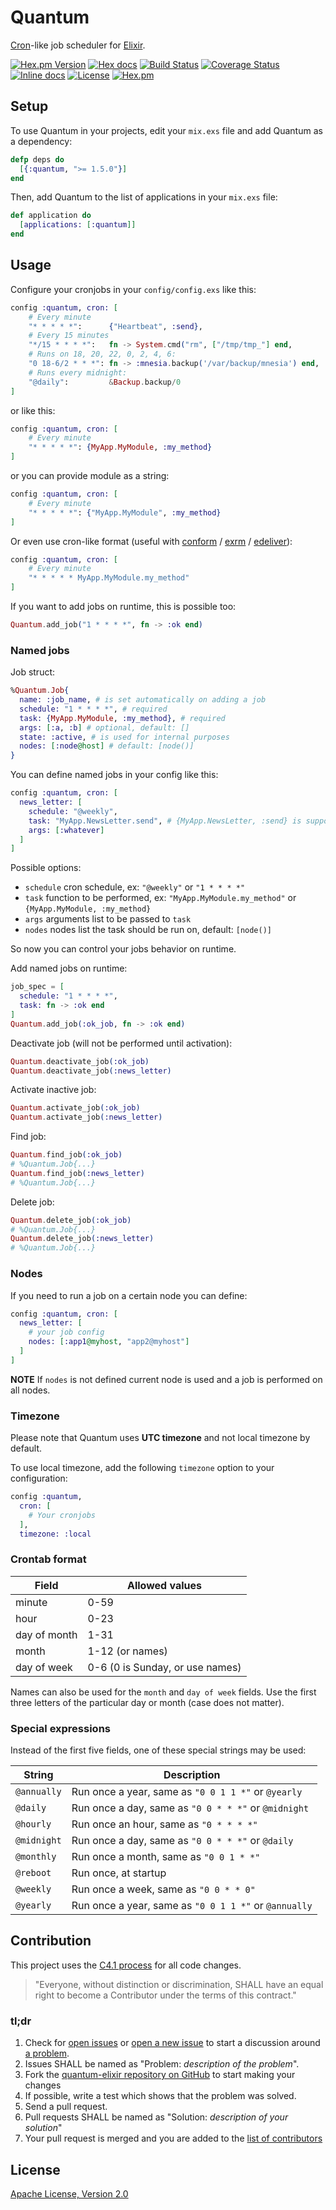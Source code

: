 # Quantum

[Cron](https://en.wikipedia.org/wiki/Cron)-like job scheduler for [Elixir](http://elixir-lang.org/).

[![Hex.pm Version](http://img.shields.io/hexpm/v/quantum.svg)](https://hex.pm/packages/quantum)
[![Hex docs](http://img.shields.io/badge/hex.pm-docs-green.svg?style=flat)](https://hexdocs.pm/quantum)
[![Build Status](https://travis-ci.org/c-rack/quantum-elixir.png?branch=master)](https://travis-ci.org/c-rack/quantum-elixir)
[![Coverage Status](https://coveralls.io/repos/c-rack/quantum-elixir/badge.svg?branch=master)](https://coveralls.io/r/c-rack/quantum-elixir?branch=master)
[![Inline docs](http://inch-ci.org/github/c-rack/quantum-elixir.svg)](http://inch-ci.org/github/c-rack/quantum-elixir)
[![License](https://img.shields.io/badge/license-Apache-brightgreen.svg?style=flat)](http://www.apache.org/licenses/LICENSE-2.0)
[![Hex.pm](https://img.shields.io/hexpm/dt/quantum.svg)](https://hex.pm/packages/quantum)

## Setup

To use Quantum in your projects, edit your `mix.exs` file and add Quantum as a dependency:

```elixir
defp deps do
  [{:quantum, ">= 1.5.0"}]
end
```

Then, add Quantum to the list of applications in your `mix.exs` file:

```elixir
def application do
  [applications: [:quantum]]
end
```

## Usage

Configure your cronjobs in your `config/config.exs` like this:

```elixir
config :quantum, cron: [
    # Every minute
    "* * * * *":      {"Heartbeat", :send},
    # Every 15 minutes
    "*/15 * * * *":   fn -> System.cmd("rm", ["/tmp/tmp_"] end,
    # Runs on 18, 20, 22, 0, 2, 4, 6:
    "0 18-6/2 * * *": fn -> :mnesia.backup('/var/backup/mnesia') end,
    # Runs every midnight:
    "@daily":         &Backup.backup/0
]
```

or like this:

```elixir
config :quantum, cron: [
    # Every minute
    "* * * * *": {MyApp.MyModule, :my_method}
]
```

or you can provide module as a string:

```elixir
config :quantum, cron: [
    # Every minute
    "* * * * *": {"MyApp.MyModule", :my_method}
]
```

Or even use cron-like format (useful with
[conform](https://github.com/bitwalker/conform) /
[exrm](https://github.com/bitwalker/exrm) /
[edeliver](https://github.com/boldpoker/edeliver)):
```elixir
config :quantum, cron: [
    # Every minute
    "* * * * * MyApp.MyModule.my_method"
]
```

If you want to add jobs on runtime, this is possible too:

```elixir
Quantum.add_job("1 * * * *", fn -> :ok end)
```

### Named jobs

Job struct:
```elixir
%Quantum.Job{
  name: :job_name, # is set automatically on adding a job
  schedule: "1 * * * *", # required
  task: {MyApp.MyModule, :my_method}, # required
  args: [:a, :b] # optional, default: []
  state: :active, # is used for internal purposes
  nodes: [:node@host] # default: [node()]
}
```

You can define named jobs in your config like this:

```elixir
config :quantum, cron: [
  news_letter: [
    schedule: "@weekly",
    task: "MyApp.NewsLetter.send", # {MyApp.NewsLetter, :send} is supported too
    args: [:whatever]
  ]
]
```

Possible options:
- `schedule` cron schedule, ex: `"@weekly"` or `"1 * * * *"`
- `task` function to be performed, ex: `"MyApp.MyModule.my_method"` or `{MyApp.MyModule, :my_method}`
- `args` arguments list to be passed to `task`
- `nodes` nodes list the task should be run on, default: `[node()]`

So now you can control your jobs behavior on runtime.

Add named jobs on runtime:

```elixir
job_spec = [
  schedule: "1 * * * *",
  task: fn -> :ok end
]
Quantum.add_job(:ok_job, fn -> :ok end)
```

Deactivate job (will not be performed until activation):
```elixir
Quantum.deactivate_job(:ok_job)
Quantum.deactivate_job(:news_letter)
```

Activate inactive job:
```elixir
Quantum.activate_job(:ok_job)
Quantum.activate_job(:news_letter)
```

Find job:
```elixir
Quantum.find_job(:ok_job)
# %Quantum.Job{...}
Quantum.find_job(:news_letter)
# %Quantum.Job{...}
```

Delete job:
```elixir
Quantum.delete_job(:ok_job)
# %Quantum.Job{...}
Quantum.delete_job(:news_letter)
# %Quantum.Job{...}
```

### Nodes

If you need to run a job on a certain node you can define:

```elixir
config :quantum, cron: [
  news_letter: [
    # your job config
    nodes: [:app1@myhost, "app2@myhost"]
  ]
]
```

**NOTE** If `nodes` is not defined current node is used and a job is performed on all nodes.

### Timezone

Please note that Quantum uses **UTC timezone** and not local timezone by default.

To use local timezone, add the following `timezone` option to your configuration:

```elixir
config :quantum,
  cron: [
    # Your cronjobs
  ],
  timezone: :local
```

### Crontab format

| Field        | Allowed values
| ------------ | --------------
| minute       | 0-59
| hour         | 0-23
| day of month | 1-31
| month        | 1-12 (or names)
| day of week  | 0-6 (0 is Sunday, or use names)

Names can also be used for the `month` and `day of week` fields.
Use the first three letters of the particular day or month (case does not matter).

### Special expressions

Instead of the first five fields, one of these special strings may be used:

| String      | Description
| ----------- | -----------
| `@annually` | Run once a year, same as `"0 0 1 1 *"` or `@yearly`
| `@daily`    | Run once a day, same as `"0 0 * * *"` or `@midnight`
| `@hourly`   | Run once an hour, same as `"0 * * * *"`
| `@midnight` | Run once a day, same as `"0 0 * * *"` or `@daily`
| `@monthly`  | Run once a month, same as `"0 0 1 * *"`
| `@reboot`   | Run once, at startup
| `@weekly`   | Run once a week, same as `"0 0 * * 0"`
| `@yearly`   | Run once a year, same as `"0 0 1 1 *"` or `@annually`

## Contribution

This project uses the [C4.1 process](http://rfc.zeromq.org/spec:22) for all code changes.

> "Everyone, without distinction or discrimination, SHALL have an equal right to become a Contributor under the
terms of this contract."

### tl;dr

1. Check for [open issues](https://github.com/c-rack/quantum-elixir/issues) or [open a new issue](https://github.com/c-rack/quantum-elixir/issues/new) to start a discussion around [a problem](https://www.youtube.com/watch?v=_QF9sFJGJuc).
2. Issues SHALL be named as "Problem: _description of the problem_".
3. Fork the [quantum-elixir repository on GitHub](https://github.com/c-rack/quantum-elixir) to start making your changes
4. If possible, write a test which shows that the problem was solved.
5. Send a pull request.
6. Pull requests SHALL be named as "Solution: _description of your solution_"
7. Your pull request is merged and you are added to the [list of contributors](https://github.com/c-rack/quantum-elixir/graphs/contributors)

## License

[Apache License, Version 2.0](http://www.apache.org/licenses/LICENSE-2.0)
